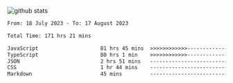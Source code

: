 
![github stats](https://github-readme-stats.vercel.app/api?username=realmahd1&show_icons=true&theme=codeSTACKr&hide_rank=true&count_private=true)

<!--START_SECTION:waka-->

```txt
From: 18 July 2023 - To: 17 August 2023

Total Time: 171 hrs 21 mins

JavaScript                    81 hrs 45 mins  >>>>>>>>>>>>-------------   47.71 %
TypeScript                    80 hrs 1 min    >>>>>>>>>>>>-------------   46.70 %
JSON                          2 hrs 51 mins   -------------------------   01.66 %
CSS                           1 hr 44 mins    -------------------------   01.02 %
Markdown                      45 mins         -------------------------   00.44 %
```

<!--END_SECTION:waka-->
